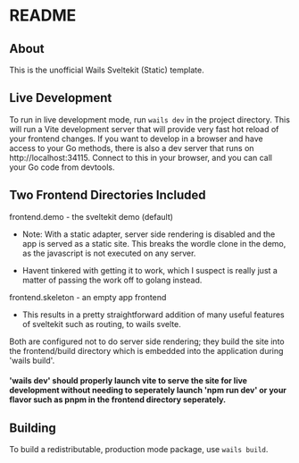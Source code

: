 # README

## About

This is the unofficial Wails Sveltekit (Static) template.

## Live Development

To run in live development mode, run `wails dev` in the project directory. This will run a Vite development
server that will provide very fast hot reload of your frontend changes. If you want to develop in a browser
and have access to your Go methods, there is also a dev server that runs on http://localhost:34115. Connect
to this in your browser, and you can call your Go code from devtools.

## Two Frontend Directories Included

frontend.demo - the sveltekit demo (default)

- Note: With a static adapter, server side rendering is disabled and the app is served as a static site. This breaks the wordle clone in the demo, as the javascript is not executed on any server.

- Havent tinkered with getting it to work, which I suspect is really just a matter of passing the work off to golang instead.

frontend.skeleton - an empty app frontend
- This results in a pretty straightforward addition of many useful features of sveltekit such as routing, to wails svelte.

Both are configured not to do server side rendering; they build the site into the frontend/build directory which is embedded into the application during 'wails build'.

#### 'wails dev' should properly launch vite to serve the site for live development without needing to seperately launch 'npm run dev' or your flavor such as pnpm in the frontend directory seperately.

## Building

To build a redistributable, production mode package, use `wails build`.
